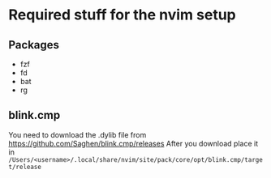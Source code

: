# Required stuff for the nvim setup

## Packages

- fzf
- fd
- bat
- rg


## blink.cmp

You need to download the .dylib file from https://github.com/Saghen/blink.cmp/releases
After you download place it in `/Users/<username>/.local/share/nvim/site/pack/core/opt/blink.cmp/target/release`
